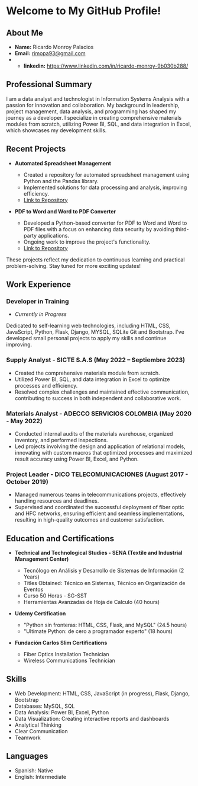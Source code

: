 # Welcome to My GitHub Profile!

## About Me

- **Name:** Ricardo Monroy Palacios
- **Email:** rimopa93@gmail.com
- - **linkedin:** https://www.linkedin.com/in/ricardo-monroy-9b030b288/

## Professional Summary

I am a data analyst and technologist in Information Systems Analysis with a passion for innovation and collaboration. My background in leadership, project management, data analysis, and programming has shaped my journey as a developer. I specialize in creating comprehensive materials modules from scratch, utilizing Power BI, SQL, and data integration in Excel, which showcases my development skills.

## Recent Projects

- **Automated Spreadsheet Management**
  - Created a repository for automated spreadsheet management using Python and the Pandas library.
  - Implemented solutions for data processing and analysis, improving efficiency.
  - [Link to Repository](https://github.com/PythonDataAce/excel_merge)

- **PDF to Word and Word to PDF Converter**
  - Developed a Python-based converter for PDF to Word and Word to PDF files with a focus on enhancing data security by avoiding third-party applications.
  - Ongoing work to improve the project's functionality.
  - [Link to Repository](https://github.com/PythonDataAce/PDF_WORD)

These projects reflect my dedication to continuous learning and practical problem-solving. Stay tuned for more exciting updates!


## Work Experience

### Developer in Training 
- *Currently in Progress*

Dedicated to self-learning web technologies, including HTML, CSS, JavaScript, Python, Flask, Django, MYSQL, SQLite Git and Bootstrap. I've developed small personal projects to apply my skills and continue improving.

### Supply Analyst - SICTE S.A.S (May 2022 – Septiembre 2023)
- Created the comprehensive materials module from scratch.
- Utilized Power BI, SQL, and data integration in Excel to optimize processes and efficiency.
- Resolved complex challenges and maintained effective communication, contributing to success in both independent and collaborative work.

### Materials Analyst - ADECCO SERVICIOS COLOMBIA (May 2020 - May 2022)
- Conducted internal audits of the materials warehouse, organized inventory, and performed inspections.
- Led projects involving the design and application of relational models, innovating with custom macros that optimized processes and maximized result accuracy using Power BI, Excel, and Python.

### Project Leader - DICO TELECOMUNICACIONES (August 2017 - October 2019)
- Managed numerous teams in telecommunications projects, effectively handling resources and deadlines.
- Supervised and coordinated the successful deployment of fiber optic and HFC networks, ensuring efficient and seamless implementations, resulting in high-quality outcomes and customer satisfaction.

## Education and Certifications

- **Technical and Technological Studies - SENA (Textile and Industrial Management Center)**
  - Tecnólogo en Análisis y Desarrollo de Sistemas de Información (2 Years)
  - Titles Obtained: Técnico en Sistemas, Técnico en Organización de Eventos
  - Curso 50 Horas - SG-SST
  - Herramientas Avanzadas de Hoja de Calculo (40 hours)

- **Udemy Certification**
  - "Python sin fronteras: HTML, CSS, Flask, and MySQL" (24.5 hours)
  - "Ultimate Python: de cero a programador experto" (18 hours)

- **Fundación Carlos Slim Certifications**
  - Fiber Optics Installation Technician
  - Wireless Communications Technician

## Skills

- Web Development: HTML, CSS, JavaScript (in progress), Flask, Django, Bootstrap
- Databases: MySQL, SQL
- Data Analysis: Power BI, Excel, Python
- Data Visualization: Creating interactive reports and dashboards
- Analytical Thinking
- Clear Communication
- Teamwork

## Languages

- Spanish: Native
- English: Intermediate

